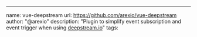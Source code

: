 ---
name: vue-deepstream
url: https://github.com/arexio/vue-deepstream
author: "@arexio"
description: "Plugin to simplify event subscription and event trigger when using [deepstream.io](https://deepstream.io/)"
tags: